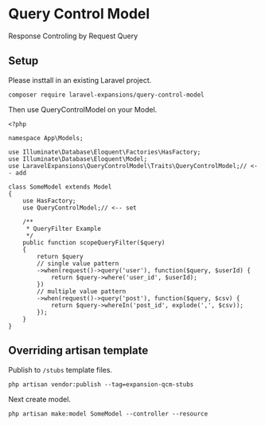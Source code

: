 # Query Control Model
Response Controling by Request Query

## Setup

Please insttall in an existing Laravel project.
```
composer require laravel-expansions/query-control-model
```

Then use QueryControlModel on your Model.
```
<?php

namespace App\Models;

use Illuminate\Database\Eloquent\Factories\HasFactory;
use Illuminate\Database\Eloquent\Model;
use LaravelExpansions\QueryControlModel\Traits\QueryControlModel;// <-- add

class SomeModel extends Model
{
    use HasFactory;
    use QueryControlModel;// <-- set

    /**
     * QueryFilter Example
     */
    public function scopeQueryFilter($query)
    {
        return $query
        // single value pattern
        ->when(request()->query('user'), function($query, $userId) {
            return $query->where('user_id', $userId);
        })
        // multiple value pattern
        ->when(request()->query('post'), function($query, $csv) {
            return $query->whereIn('post_id', explode(',', $csv));
        });
    }
}
```

## Overriding artisan template

Publish to ```/stubs```  template files.
```
php artisan vendor:publish --tag=expansion-qcm-stubs
```

Next create model.
```
php artisan make:model SomeModel --controller --resource
```
